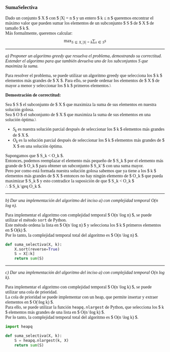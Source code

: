 <font face="LaTeX">

### SumaSelectiva

Dado un conjunto $ X $ con $ |X|  = n $ y un entero $ k ≤ n $ queremos encontrar el máximo valor que pueden sumar los elementos de un subconjunto $ S $ de $ X $ de tamaño $ k $. \
Más formalmente, queremos calcular:\
$$ \max_{S \subseteq X, |S| = k} \sum_{s \in S} s $$

---

*a) Proponer un algoritmo greedy que resuelva el problema, demostrando su correctitud.\
Extender el algoritmo para que también devuelva uno de los subconjuntos S que maximiza la suma.*

Para resolver el problema, se puede utilizar un algoritmo greedy que selecciona los $ k $ elementos más grandes de $ X $. Para ello, se puede ordenar los elementos de $ X $ de mayor a menor y seleccionar los $ k $ primeros elementos.\

**Demostración de correctitud:**

Sea $ S $ el subconjunto de $ X $ que maximiza la suma de sus elementos en nuestra solución golosa.\
Sea $ O $ el subconjunto de $ X $ que maximiza la suma de sus elementos en una solución óptima.\

* $S_k$ es nuestra solución parcial después de seleccionar los $ k $ elementos más grandes de $ X $.
* $O_k$ es la solución parcial después de seleccionar los $ k $ elementos más grandes de $ X $ en una solución óptima.

Supongamos que $ S_k < O_k $.\
Entonces, podemos reemplazar el elemento más pequeño de $ S_k $ por el elemento más grande de $ O_k $ para obtener un subconjunto $ S_k' $ con una suma mayor.\
Pero por como está formada nuestra solución golosa sabemos que ya tiene a los $ k $ elementos más grandes de $ X $ entonces no hay ningún elemento de $ O_k $ que pueda maximizar $ S_k $ y esto contradice la suposición de que $ S_k < O_k $\
$\therefore$ $ S_k \geq O_k $.

---

*b) Dar una implementación del algoritmo del inciso a) con complejidad temporal O(n log n).*

Para implementar el algoritmo con complejidad temporal $ O(n \log n) $, se puede utilizar el método `sort` de Python.\
Este método ordena la lista en $ O(n \log n) $ y selecciona los $ k $ primeros elementos en $ O(k) $.\
Por lo tanto, la complejidad temporal total del algoritmo es $ O(n \log n) $.

```python
def suma_selectiva(X, k):
    X.sort(reverse=True)
    S = X[:k]
    return sum(S)
```

---

*c) Dar una implementación del algoritmo del inciso a) con complejidad temporal O(n log k).*

Para implementar el algoritmo con complejidad temporal $ O(n \log k) $, se puede utilizar una cola de prioridad.\
La cola de prioridad se puede implementar con un heap, que permite insertar y extraer elementos en $ O(\log k) $.\
Para ello, se puede utilizar la función `heapq.nlargest` de Python, que selecciona los $ k $ elementos más grandes de una lista en $ O(n \log k) $.\
Por lo tanto, la complejidad temporal total del algoritmo es $ O(n \log k) $.

```python
import heapq

def suma_selectiva(X, k):
    S = heapq.nlargest(k, X)
    return sum(S)
```



</font>